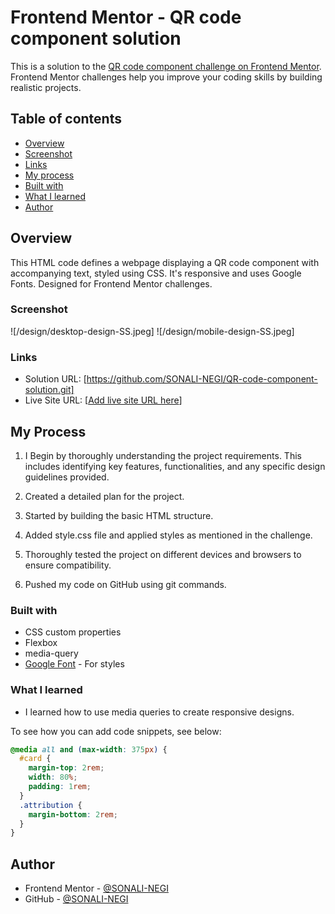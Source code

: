 # Frontend Mentor - QR code component solution

This is a solution to the [QR code component challenge on Frontend Mentor](https://www.frontendmentor.io/challenges/qr-code-component-iux_sIO_H). Frontend Mentor challenges help you improve your coding skills by building realistic projects. 

## Table of contents

- [Overview](#overview)
- [Screenshot](#screenshot)
- [Links](#links)
- [My process](#my-process)
- [Built with](#built-with)
- [What I learned](#what-i-learned)
- [Author](#author)


## Overview

This HTML code defines a webpage displaying a QR code component with accompanying text, styled using CSS. It's responsive and uses Google Fonts. Designed for Frontend Mentor challenges.

### Screenshot
![/design/desktop-design-SS.jpeg]
![/design/mobile-design-SS.jpeg]


### Links

- Solution URL: [https://github.com/SONALI-NEGI/QR-code-component-solution.git]
- Live Site URL: [[Add live site URL here](https://sonali-negi.github.io/QR-code-component-solution/)]

## My Process

1. I Begin by thoroughly understanding the project requirements. This includes identifying key features, functionalities, and any specific design guidelines provided.

2. Created a detailed plan for the project.

3. Started by building the basic HTML structure. 

4. Added style.css file and applied styles as mentioned in the challenge.

5. Thoroughly tested the project on different devices and browsers to ensure compatibility. 

6. Pushed my code on GitHub using git commands.


### Built with

- CSS custom properties
- Flexbox
- media-query
- [Google Font](https://fonts.google.com/specimen/Outfit) - For styles


### What I learned
- I learned how to use media queries to create responsive designs.


To see how you can add code snippets, see below:

```css
@media all and (max-width: 375px) {
  #card {
    margin-top: 2rem;
    width: 80%;
    padding: 1rem;
  }
  .attribution {
    margin-bottom: 2rem;
  }
}
```


## Author
- Frontend Mentor - [@SONALI-NEGI](https://www.frontendmentor.io/profile/@SONALI-NEGI)
- GitHub - [@SONALI-NEGI](https://github.com/SONALI-NEGI)
